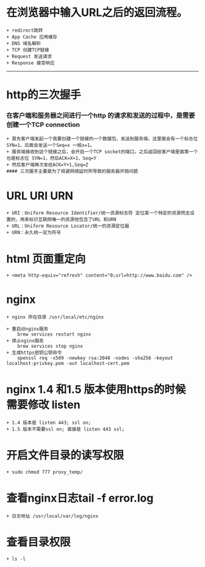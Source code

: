 # 在浏览器中输入URL之后的返回流程。
    + redirect跳转
    + App Cache 应用缓存
    + DNS 域名解析
    + TCP 创建TCP链接
    + Request 发送请求
    + Response 接受响应
---

# http的三次握手
### 在客户端和服务器之间进行一个http 的请求和发送的过程中，是需要创建一个TCP connection
    + 首先客户端发起一个我要创建一个链接的一个数据包，发送到服务端，这里面会有一个标志位SYN=1，后面会发送一个Seq=x 一般x=1。
    + 服务端接收到这个链接之后，会开启一个TCP socket的端口，之后返回给客户端里面第一个也是标志位 SYN=1，然后ACK=X+1，Seq=Y
    + 然后客户端再次发给ACK=Y+1,Seq=Z
    #### 三次握手主要是为了规避网络延时所导致的服务器开销问题

# URL URI URN
    + URI：Uniform Resource Identifier/统一资源标志符 定位某一个特定的资源而去设置的，用来标识互联网唯一的资源他包含了URL 和URN
    + URL：Uniform Resource Locator/统一的资源定位器
    + URN：永久统一定为符号

# html 页面重定向
    + <meta http-equiv="refresh" content="0;url=http://www.baidu.com" />

# nginx
    + nginx 所在目录 /usr/local/etc/nginx

    + 重启动nginx服务
        brew services restart nginx
    + 停止nginx服务
        brew services stop nginx
    + 生成https密钥公钥命令
        openssl req -x509 -newkey rsa:2048 -nodes -sha256 -keyout localhost-privkey.pem -out localhost-cert.pem

# nginx 1.4  和1.5 版本使用https的时候 需要修改 listen
    + 1.4 版本是 listen 443; ssl on;
    + 1.5 版本不需要ssl on; 直接是 listen 443 ssl;

# 开启文件目录的读写权限
    + sudo chmod 777 proxy_temp/

# 查看nginx日志tail -f error.log
    + 日志地址 /usr/local/var/log/nginx
# 查看目录权限
    + ls -l
